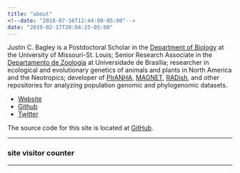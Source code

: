 ```yaml
---
title: "about"
<!--date: "2018-07-16T12:44:00-05:00"-->
date: "2019-02-17T20:04:25-05:00"
---
```


<!-- # about -->

Justin C. Bagley is a Postdoctoral Scholar in the <a href="https://www.umsl.edu/~biology/">Department of Biology</a>
at the University of Missouri-St. Louis<!--<a href="https://biology.vcu.edu">Department of Biology</a> at <a href="https://www.vcu.edu">Virginia Commonwealth University</a>-->; Senior Research Associate in the 
<a href="https://zoo.unb.br">Departamento de Zoologia</a> at Universidade de Brasília; 
researcher in ecological and evolutionary genetics of animals and plants in North America 
and the Neotropics; developer of <a href="https://github.com/justincbagley/PIrANHA">PIrANHA</a>, <a href="https://github.com/justincbagley/MAGNET">MAGNET</a>, 
<a href="https://github.com/justincbagley/RADish">RADish</a>, and other repositories for 
analyzing population genomic and phylogenomic datasets.</p>

 - [Website](http://justinbagley.org)
 - [Github](https://github.com/justincbagley)
 - [Twitter](https://twitter.com/justincbagley)

The source code for this site is located at [GitHub](https://github.com/justincbagley/blog).

---

<h3><a name="counter"></a>site visitor counter</h3>
<section id="site-visitor-counter">
<script type="text/javascript" id="clustrmaps" src="//cdn.clustrmaps.com/map_v2.js?d=WaFt_sL-6TuW7rv_t3N3XnIcHJ3aS-9C90MYdJfvjlE&cl=ffffff&w=a"></script>    
</section>
<div></div>

---
